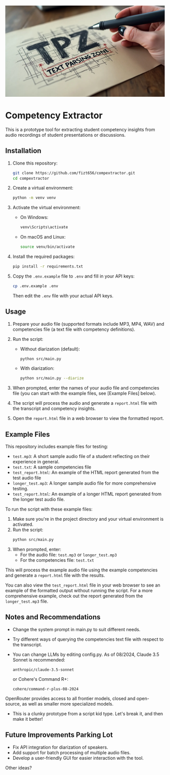 ![Competency Extractor](img.webp)

# Competency Extractor

This is a prototype tool for extracting student competency insights from audio recordings of student presentations or discussions.

## Installation

1. Clone this repository:
   ```bash
   git clone https://github.com/fizt656/compextractor.git
   cd compextractor
   ```

2. Create a virtual environment:
   ```bash
   python -m venv venv
   ```

3. Activate the virtual environment:
   - On Windows:
     ```bash
     venv\Scripts\activate
     ```
   - On macOS and Linux:
     ```bash
     source venv/bin/activate
     ```

4. Install the required packages:
   ```bash
   pip install -r requirements.txt
   ```

5. Copy the `.env.example` file to `.env` and fill in your API keys:
   ```bash
   cp .env.example .env
   ```
   Then edit the `.env` file with your actual API keys.

## Usage

1. Prepare your audio file (supported formats include MP3, MP4, WAV) and competencies file (a text file with competency definitions).

2. Run the script:
   - Without diarization (default):
     ```bash
     python src/main.py
     ```
   - With diarization:
     ```bash
     python src/main.py --diarize
     ```

3. When prompted, enter the names of your audio file and competencies file (you can start with the example files, see [Example Files] below).

4. The script will process the audio and generate a `report.html` file with the transcript and competency insights.

5. Open the `report.html` file in a web browser to view the formatted report.

## Example Files

This repository includes example files for testing:

- `test.mp3`: A short sample audio file of a student reflecting on their experience in general.
- `test.txt`: A sample competencies file
- `test_report.html`: An example of the HTML report generated from the test audio file
- `longer_test.mp3`: A longer sample audio file for more comprehensive testing.
- `test_report.html`: An example of a longer HTML report generated from the longer test audio file.

To run the script with these example files:

1. Make sure you're in the project directory and your virtual environment is activated.
2. Run the script:
   ```bash
   python src/main.py
   ```
3. When prompted, enter:
   - For the audio file: `test.mp3` or `longer_test.mp3`
   - For the competencies file: `test.txt`

This will process the example audio file using the example competencies and generate a `report.html` file with the results.

You can also view the `test_report.html` file in your web browser to see an example of the formatted output without running the script. For a more comprehensive example, check out the report generated from the `longer_test.mp3` file.


## Notes and Recommendations

- Change the system prompt in main.py to suit different needs.  

- Try different ways of querying the competencies text file with respect to the transcript.

- You can change LLMs by editing config.py. As of 08/2024, Claude 3.5 Sonnet is recommended:

  ```
  anthropic/claude-3.5-sonnet
  ``` 

  or Cohere's Command R+: 
  ```
  cohere/command-r-plus-08-2024
  ```

OpenRouter provides access to all frontier models, closed and open-source, as well as smaller more specialized models.

- This is a clunky prototype from a script kid type. Let's break it, and then make it better!


## Future Improvements Parking Lot

- Fix API integration for diarization of speakers.
- Add support for batch processing of multiple audio files.
- Develop a user-friendly GUI for easier interaction with the tool.

Other ideas?